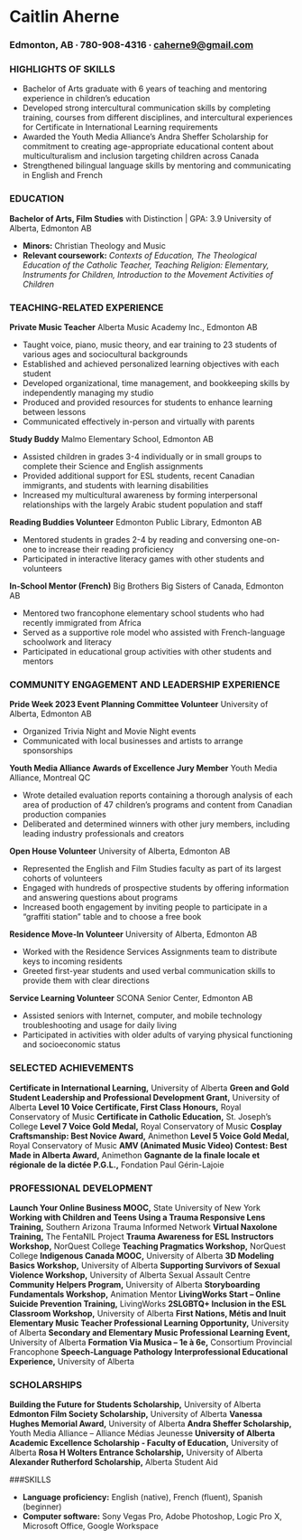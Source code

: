   # Caitlin Aherne
### Edmonton, AB ∙ 780-908-4316 ∙ caherne9@gmail.com

### HIGHLIGHTS OF SKILLS
* Bachelor of Arts graduate with 6 years of teaching and mentoring experience in children’s education
* Developed strong intercultural communication skills by completing training, courses from different disciplines, and intercultural experiences for Certificate in International Learning requirements
* Awarded the Youth Media Alliance’s Andra Sheffer Scholarship for commitment to creating age-appropriate educational content about multiculturalism and inclusion targeting children across Canada
* Strengthened bilingual language skills by mentoring and communicating in English and French

### EDUCATION
**Bachelor of Arts, Film Studies** with Distinction | GPA: 3.9
University of Alberta, Edmonton AB
* **Minors:** Christian Theology and Music
* **Relevant coursework:** _Contexts of Education, The Theological Education of the Catholic Teacher, Teaching Religion: Elementary, Instruments for Children, Introduction to the Movement Activities of Children_

### TEACHING-RELATED EXPERIENCE
**Private Music Teacher**
Alberta Music Academy Inc., Edmonton AB
*	Taught voice, piano, music theory, and ear training to 23 students of various ages and sociocultural backgrounds
*	Established and achieved personalized learning objectives with each student
*	Developed organizational, time management, and bookkeeping skills by independently managing my studio
*	Produced and provided resources for students to enhance learning between lessons
*	Communicated effectively in-person and virtually with parents

**Study Buddy**
Malmo Elementary School, Edmonton AB
* Assisted children in grades 3-4 individually or in small groups to complete their Science and English assignments
* Provided additional support for ESL students, recent Canadian immigrants, and students with learning disabilities
* Increased my multicultural awareness by forming interpersonal relationships with the largely Arabic student population and staff

**Reading Buddies Volunteer**
Edmonton Public Library, Edmonton AB
* Mentored students in grades 2-4 by reading and conversing one-on-one to increase their reading proficiency
* Participated in interactive literacy games with other students and volunteers

**In-School Mentor (French)**
Big Brothers Big Sisters of Canada, Edmonton AB
* Mentored two francophone elementary school students who had recently immigrated from Africa
* Served as a supportive role model who assisted with French-language schoolwork and literacy
* Participated in educational group activities with other students and mentors

### COMMUNITY ENGAGEMENT AND LEADERSHIP EXPERIENCE
**Pride Week 2023 Event Planning Committee Volunteer**
University of Alberta, Edmonton AB
* Organized Trivia Night and Movie Night events
* Communicated with local businesses and artists to arrange sponsorships

**Youth Media Alliance Awards of Excellence Jury Member**
Youth Media Alliance, Montreal QC
* Wrote detailed evaluation reports containing a thorough analysis of each area of production of 47 children’s programs and content from Canadian production companies
* Deliberated and determined winners with other jury members, including leading industry professionals and creators

**Open House Volunteer**
University of Alberta, Edmonton AB
* Represented the English and Film Studies faculty as part of its largest cohorts of volunteers
* Engaged with hundreds of prospective students by offering information and answering questions about programs
* Increased booth engagement by inviting people to participate in a “graffiti station” table and to choose a free book

**Residence Move-In Volunteer**
University of Alberta, Edmonton AB
* Worked with the Residence Services Assignments team to distribute keys to incoming residents
* Greeted first-year students and used verbal communication skills to provide them with clear directions

**Service Learning Volunteer**
SCONA Senior Center, Edmonton AB
* Assisted seniors with Internet, computer, and mobile technology troubleshooting and usage for daily living
* Participated in activities with older adults of varying physical functioning and socioeconomic status

### SELECTED ACHIEVEMENTS
**Certificate in International Learning,** University of Alberta
**Green and Gold Student Leadership and Professional Development Grant,** University of Alberta
**Level 10 Voice Certificate, First Class Honours,** Royal Conservatory of Music
**Certificate in Catholic Education,** St. Joseph’s College
**Level 7 Voice Gold Medal,** Royal Conservatory of Music
**Cosplay Craftsmanship: Best Novice Award,** Animethon
**Level 5 Voice Gold Medal,** Royal Conservatory of Music
**AMV (Animated Music Video) Contest: Best Made in Alberta Award,** Animethon
**Gagnante de la finale locale et régionale de la dictée P.G.L.,** Fondation Paul Gérin-Lajoie

### PROFESSIONAL DEVELOPMENT
**Launch Your Online Business MOOC,** State University of New York
**Working with Children and Teens Using a Trauma Responsive Lens Training,** Southern Arizona Trauma Informed Network
**Virtual Naxolone Training,** The FentaNIL Project
**Trauma Awareness for ESL Instructors Workshop,** NorQuest College
**Teaching Pragmatics Workshop,** NorQuest College
**Indigenous Canada MOOC,** University of Alberta
**3D Modeling Basics Workshop,** University of Alberta
**Supporting Survivors of Sexual Violence Workshop,** University of Alberta Sexual Assault Centre
**Community Helpers Program,** University of Alberta
**Storyboarding Fundamentals Workshop,** Animation Mentor
**LivingWorks Start – Online Suicide Prevention Training,** LivingWorks
**2SLGBTQ+ Inclusion in the ESL Classroom Workshop,** University of Alberta
**First Nations, Métis and Inuit Elementary Music Teacher Professional Learning Opportunity,** University of Alberta
**Secondary and Elementary Music Professional Learning Event,** University of Alberta
**Formation Via Musica – 1e à 6e,** Consortium Provincial Francophone
**Speech-Language Pathology Interprofessional Educational Experience,** University of Alberta

### SCHOLARSHIPS
**Building the Future for Students Scholarship,** University of Alberta
**Edmonton Film Society Scholarship,** University of Alberta
**Vanessa Hughes Memorial Award,** University of Alberta
**Andra Sheffer Scholarship,** Youth Media Alliance – Alliance Médias Jeunesse
**University of Alberta Academic Excellence Scholarship - Faculty of Education,** University of Alberta
**Rosa H Wolters Entrance Scholarship,** University of Alberta
**Alexander Rutherford Scholarship,** Alberta Student Aid

###SKILLS
* **Language proficiency:** English (native), French (fluent), Spanish (beginner)
* **Computer software:** Sony Vegas Pro, Adobe Photoshop, Logic Pro X, Microsoft Office, Google Workspace
